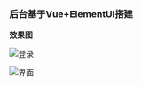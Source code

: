 ### 后台基于Vue+ElementUI搭建

 **效果图** 

![登录](https://images.gitee.com/uploads/images/2019/0423/092617_92945d9a_1654084.png "1.png")

![界面](https://images.gitee.com/uploads/images/2019/0423/092714_637d22b2_1654084.png "2.png")




